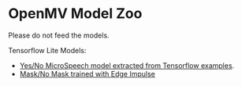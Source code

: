 # OpenMV Model Zoo
Please do not feed the models.

Tensorflow Lite Models:
* [Yes/No MicroSpeech model extracted from Tensorflow examples](https://github.com/iabdalkader/microspeech-yesno-model).
* [Mask/No Mask trained with Edge Impulse](https://github.com/SingTown/mask-tflite)
